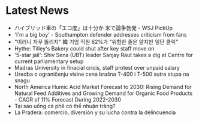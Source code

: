 # Latest News
-  ハイブリッド車の「エコ度」は十分か 米で論争勃発 - WSJ PickUp
-  'I'm a big boy' - Southampton defender addresses criticism from fans
-  "이러니 자꾸 뚫리지" 韓 기업 직원 62%가 "위험한 줄은 알지만 일단 클릭"
-  Hythe: Tilley's Bakery could shut after key staff move on
-  '5-star jail': Shiv Sena (UBT) leader Sanjay Raut takes a dig at Centre for current parliamentary setup
-  Madras University in finacial cricis, staff protest over unpaid salary
-  Uredba o ograničenju visine cena brašna T-400 i T-500 sutra stupa na snagu
-  North America Humic Acid Market Forecast to 2030: Rising Demand for Natural Feed Additives and Growing Demand for Organic Food Products - CAGR of 11% Forecast During 2022-2030
-  Tại sao uống cà phê có thể nhuận tràng?
-  La Pradera: comercio, diversión y su lucha contra la delincuencia
